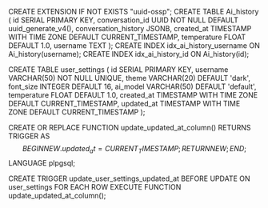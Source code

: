 CREATE EXTENSION IF NOT EXISTS "uuid-ossp";
CREATE TABLE Ai_history (
    id SERIAL PRIMARY KEY,
    conversation_id UUID NOT NULL DEFAULT uuid_generate_v4(),
    conversation_history JSONB,
    created_at TIMESTAMP WITH TIME ZONE DEFAULT CURRENT_TIMESTAMP,
    temperature FLOAT DEFAULT 1.0,
    username TEXT
);
CREATE INDEX idx_ai_history_username ON Ai_history(username);
CREATE INDEX idx_ai_history_id ON Ai_history(id);




CREATE TABLE user_settings (
    id SERIAL PRIMARY KEY,
    username VARCHAR(50) NOT NULL UNIQUE,
    theme VARCHAR(20) DEFAULT 'dark',
    font_size INTEGER DEFAULT 16,
    ai_model VARCHAR(50) DEFAULT 'default',
    temperature FLOAT DEFAULT 1.0,
    created_at TIMESTAMP WITH TIME ZONE DEFAULT CURRENT_TIMESTAMP,
    updated_at TIMESTAMP WITH TIME ZONE DEFAULT CURRENT_TIMESTAMP
);

CREATE OR REPLACE FUNCTION update_updated_at_column()
RETURNS TRIGGER AS $$
BEGIN
    NEW.updated_at = CURRENT_TIMESTAMP;
    RETURN NEW;
END;
$$ LANGUAGE plpgsql;

CREATE TRIGGER update_user_settings_updated_at
BEFORE UPDATE ON user_settings
FOR EACH ROW
EXECUTE FUNCTION update_updated_at_column();